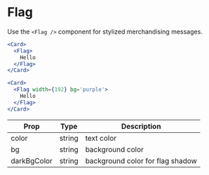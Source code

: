 
# Flag

Use the `<Flag />` component for stylized merchandising messages.

```.jsx
<Card>
  <Flag>
    Hello
  </Flag>
</Card>
```

```.jsx
<Card>
  <Flag width={192} bg='purple'>
    Hello
  </Flag>
</Card>
```

Prop | Type | Description
---|---|---
color | string | text color
bg | string | background color
darkBgColor | string | background color for flag shadow
